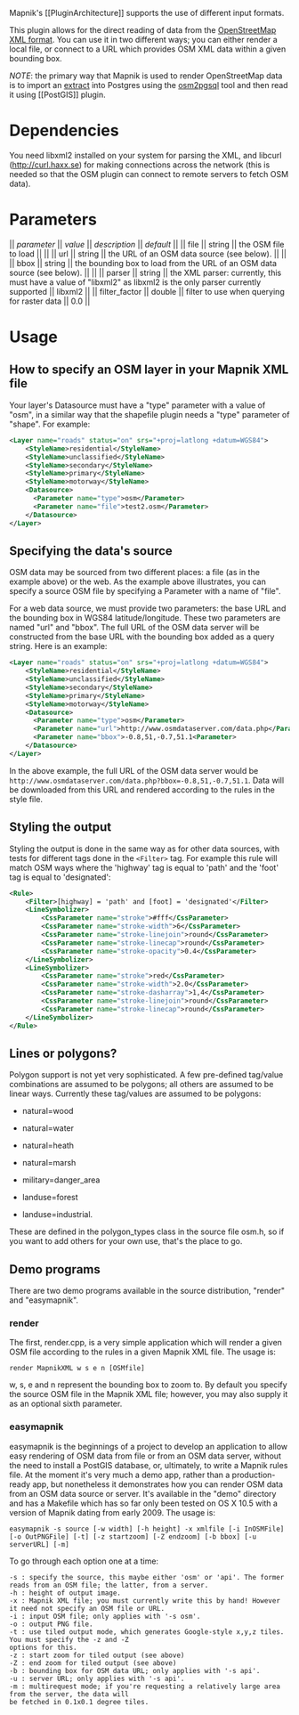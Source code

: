 Mapnik's [[PluginArchitecture]] supports the use of different input formats.

This plugin allows for the direct reading of data from the [OpenStreetMap XML format](http://wiki.openstreetmap.org/wiki/.osm). You can use it in two different ways; you can either render a local file, or connect to a URL which provides OSM XML data within a given bounding box.

*NOTE*: the primary way that Mapnik is used to render OpenStreetMap data is to import an [extract](http://wiki.openstreetmap.org/wiki/Planet.osm) into Postgres using the [osm2pgsql](http://wiki.openstreetmap.org/wiki/Osm2pgsql) tool and then read it using [[PostGIS]] plugin.


# Dependencies

You need libxml2 installed on your system for parsing the XML, and libcurl (http://curl.haxx.se) for making connections across the network (this is needed so that the OSM plugin can connect to remote servers to fetch OSM data).


# Parameters

|| *parameter* || *value*  || *description* || *default* ||
|| file            || string       || the OSM file to load || ||
|| url             || string       || the URL of an OSM data source (see below). || ||
|| bbox            || string       || the bounding box to load from the URL of an OSM data source (see below). || ||
|| parser          || string       || the XML parser: currently, this must have a value of "libxml2" as libxml2 is the only parser currently supported || libxml2 ||
|| filter_factor   || double       || filter to use when querying for raster data || 0.0 ||


# Usage

## How to specify an OSM layer in your Mapnik XML file

Your layer's Datasource must have a "type" parameter with a value of "osm", in a similar way that the shapefile plugin needs a "type" parameter of "shape".
For example:


```xml
<Layer name="roads" status="on" srs="+proj=latlong +datum=WGS84">
    <StyleName>residential</StyleName>
    <StyleName>unclassified</StyleName>
    <StyleName>secondary</StyleName>
    <StyleName>primary</StyleName>
    <StyleName>motorway</StyleName>
    <Datasource>
      <Parameter name="type">osm</Parameter>
      <Parameter name="file">test2.osm</Parameter>
    </Datasource>
</Layer>
```

## Specifying the data's source

OSM data may be sourced from two different places: a file (as in the example above) or the web. As the example above illustrates, you can specify a source OSM file by specifying a Parameter with a name of "file". 

For a web data source, we must provide two parameters: the base URL and the bounding box in WGS84 latitude/longitude. These two parameters are named "url" and "bbox". The full URL of the OSM data server will be constructed from the base URL with the bounding box added as a query string. Here is an example:


```xml
<Layer name="roads" status="on" srs="+proj=latlong +datum=WGS84">
    <StyleName>residential</StyleName>
    <StyleName>unclassified</StyleName>
    <StyleName>secondary</StyleName>
    <StyleName>primary</StyleName>
    <StyleName>motorway</StyleName>
    <Datasource>
      <Parameter name="type">osm</Parameter>
      <Parameter name="url">http://www.osmdataserver.com/data.php</Parameter>
      <Parameter name="bbox">-0.8,51,-0.7,51.1<Parameter>
    </Datasource>
</Layer>
```

In the above example, the full URL of the OSM data server would be `http://www.osmdataserver.com/data.php?bbox=-0.8,51,-0.7,51.1`. Data will be downloaded from this URL and rendered according to the rules in the style file.

## Styling the output

Styling the output is done in the same way as for other data sources, with tests for different tags done in the `<Filter>` tag. For example this rule will match OSM ways where the 'highway' tag is equal to 'path' and the 'foot' tag is equal to 'designated':


```xml
<Rule>
    <Filter>[highway] = 'path' and [foot] = 'designated'</Filter>
    <LineSymbolizer>
        <CssParameter name="stroke">#fff</CssParameter>
        <CssParameter name="stroke-width">6</CssParameter>
        <CssParameter name="stroke-linejoin">round</CssParameter>
        <CssParameter name="stroke-linecap">round</CssParameter>
        <CssParameter name="stroke-opacity">0.4</CssParameter>
    </LineSymbolizer>
    <LineSymbolizer>
        <CssParameter name="stroke">red</CssParameter>
        <CssParameter name="stroke-width">2.0</CssParameter>
        <CssParameter name="stroke-dasharray">1,4</CssParameter>
        <CssParameter name="stroke-linejoin">round</CssParameter>
        <CssParameter name="stroke-linecap">round</CssParameter>
    </LineSymbolizer>
</Rule>
```

## Lines or polygons?

Polygon support is not yet very sophisticated. A few pre-defined tag/value combinations are assumed to be polygons; all others are assumed to be linear ways.
Currently these tag/values are assumed to be polygons:

- natural=wood

- natural=water

- natural=heath

- natural=marsh

- military=danger_area

- landuse=forest

- landuse=industrial.


These are defined in the polygon_types class in the source file osm.h, so if you want to add others for your own use, that's the place to go.

## Demo programs

There are two demo programs available in the source distribution, "render" and "easymapnik".

### render

The first, render.cpp, is a very simple application which will render a given OSM file according to the rules in a given Mapnik XML file. The usage is:

`render MapnikXML w s e n [OSMfile]`

w, s, e and n represent the bounding box to zoom to. By default you specify the source OSM file in the Mapnik XML file; however, you may also supply it as an optional sixth parameter.

### easymapnik

easymapnik is the beginnings of a project to develop an application to allow easy rendering of OSM data from file or from an OSM data server, without the need to install a PostGIS database, or, ultimately, to write a Mapnik rules file. At the moment it's very much a demo app, rather than a production-ready app, but nonetheless it demonstrates how you can render OSM data from an OSM data source or server. It's available in the "demo" directory and has a Makefile which has so far only been tested on OS X 10.5 with a version of Mapnik dating from early 2009. The usage is:

`easymapnik -s source [-w width] [-h height] -x xmlfile [-i InOSMFile] [-o OutPNGFile] [-t] [-z startzoom] [-Z endzoom] [-b bbox] [-u serverURL] [-m]`

To go through each option one at a time:

    -s : specify the source, this maybe either 'osm' or 'api'. The former reads from an OSM file; the latter, from a server.
    -h : height of output image.
    -x : Mapnik XML file; you must currently write this by hand! However it need not specify an OSM file or URL.
    -i : input OSM file; only applies with '-s osm'.
    -o : output PNG file.
    -t : use tiled output mode, which generates Google-style x,y,z tiles. You must specify the -z and -Z
    options for this.
    -z : start zoom for tiled output (see above)
    -Z : end zoom for tiled output (see above)
    -b : bounding box for OSM data URL; only applies with '-s api'.
    -u : server URL; only applies with '-s api'.
    -m : multirequest mode; if you're requesting a relatively large area from the server, the data will
    be fetched in 0.1x0.1 degree tiles.
